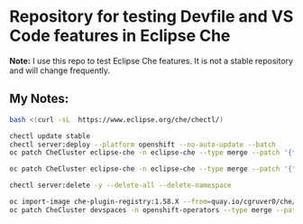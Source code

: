 # Repository for testing Devfile and VS Code features in Eclipse Che

__Note:__ I use this repo to test Eclipse Che features.  It is not a stable repository and will change frequently.

## My Notes:

```bash
bash <(curl -sL  https://www.eclipse.org/che/chectl/)

chectl update stable
chectl server:deploy --platform openshift --no-auto-update --batch
oc patch CheCluster eclipse-che -n eclipse-che --type merge --patch '{"spec":{"devEnvironments":{"disableContainerBuildCapabilities":false,"storage":{"pvcStrategy":"per-workspace"}}}}'
```

```bash
oc patch CheCluster eclipse-che -n eclipse-che --type merge --patch '{"spec":{"components":{"pluginRegistry":{"openVSXURL":"","deployment":{"containers":[{"image":"image-registry.openshift-image-registry.svc:5000/eclipse-che-images/che-plugin-registry:che-code-vsx"}]}}}}}'
```

```bash
chectl server:delete -y --delete-all --delete-namespace
```

```bash
oc import-image che-plugin-registry:1.58.X --from=quay.io/cgruver0/che/che-plugin-registry:1.58.X --confirm -n openshift
oc patch CheCluster devspaces -n openshift-operators --type merge --patch '{"spec":{"components":{"pluginRegistry":{"openVSXURL":"","deployment":{"containers":[{"image":"image-registry.openshift-image-registry.svc:5000/openshift/che-plugin-registry:1.58.X"}]}}}}}'
```
